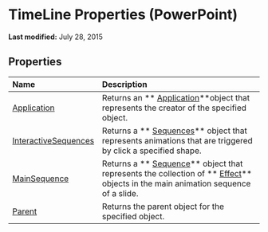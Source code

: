 
# TimeLine Properties (PowerPoint)

 **Last modified:** July 28, 2015


## Properties



|**Name**|**Description**|
|:-----|:-----|
| [Application](ca619c2e-5a15-810f-9441-cf3b17f11ca1.md)|Returns an  ** [Application](978c2b99-4271-b953-4283-73b5f3d96f41.md)**object that represents the creator of the specified object.|
| [InteractiveSequences](6dbd6b26-6715-e66c-747f-12f1a16416c8.md)|Returns a  ** [Sequences](7650703c-9072-6867-6367-4496b067aa8e.md)** object that represents animations that are triggered by click a specified shape.|
| [MainSequence](b71f83ad-6d92-cc10-9692-a7567ca0a077.md)|Returns a  ** [Sequence](37a5224f-2461-b575-acb6-6905bbb5136d.md)** object that represents the collection of ** [Effect](359ac3da-86cd-8003-d691-349d20fd1777.md)** objects in the main animation sequence of a slide.|
| [Parent](7c38d6ba-928c-5770-a6f5-9f948a1a50e9.md)|Returns the parent object for the specified object.|
